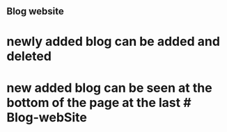 ## Blog website 

# newly added blog can be added and  deleted 
# new added  blog can be seen at the bottom of the page at the last # Blog-webSite
